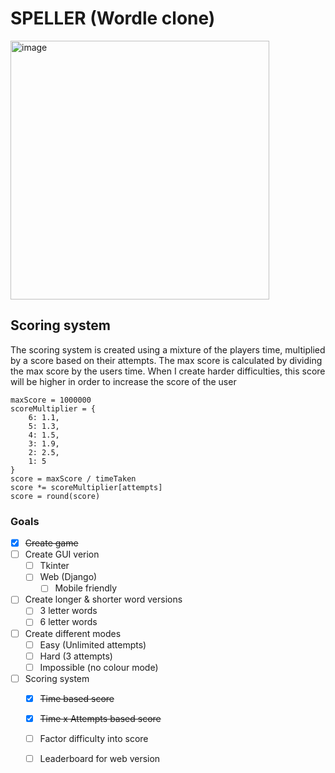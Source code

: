 # SPELLER (Wordle clone)
<img width="414" alt="image" src="https://user-images.githubusercontent.com/91919183/193477366-39fa0908-e5ea-4487-9aff-04941d691f96.png">

## Scoring system
The scoring system is created using a mixture of the players time, multiplied by a score based on their attempts. The max score is calculated by dividing the max score by the users time. When I create harder difficulties, this score will be higher in order to increase the score of the user

```
maxScore = 1000000
scoreMultiplier = {
    6: 1.1,
    5: 1.3,
    4: 1.5,
    3: 1.9,
    2: 2.5,
    1: 5
}
score = maxScore / timeTaken
score *= scoreMultiplier[attempts]
score = round(score)
```


### Goals
- [x] ~~Create game~~
- [ ] Create GUI verion
  - [ ] Tkinter
  - [ ] Web (Django)
    - [ ] Mobile friendly
- [ ] Create longer & shorter word versions
  - [ ] 3 letter words
  - [ ] 6 letter words
- [ ] Create different modes
  - [ ] Easy (Unlimited attempts)
  - [ ] Hard (3 attempts)
  - [ ] Impossible (no colour mode)
- [ ] Scoring system
  - [x] ~~Time based score~~
  - [x] ~~Time x Attempts based score~~
  - [ ] Factor difficulty into score
  - [ ] Leaderboard for web version



